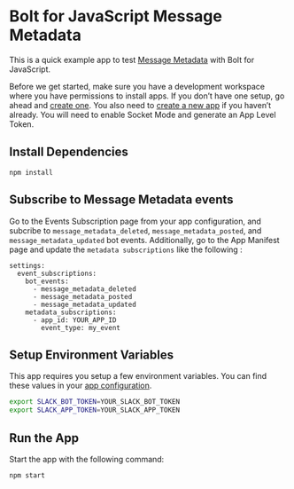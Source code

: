 # Bolt for JavaScript Message Metadata

This is a quick example app to test [Message Metadata](https://api.slack.com/metadata) with Bolt for JavaScript.

Before we get started, make sure you have a development workspace where you have permissions to install apps. If you don’t have one setup, go ahead and [create one](https://slack.com/create). You also need to [create a new app](https://api.slack.com/apps?new_app=1) if you haven’t already. You will need to enable Socket Mode and generate an App Level Token.

## Install Dependencies

```
npm install
```

## Subscribe to Message Metadata events

Go to the Events Subscription page from your app configuration, and subcribe to `message_metadata_deleted`, `message_metadata_posted`, and `message_metadata_updated` bot events. Additionally, go to the App Manifest page and update the `metadata subscriptions` like the following :

```
settings:
  event_subscriptions:
    bot_events:
      - message_metadata_deleted
      - message_metadata_posted
      - message_metadata_updated
    metadata_subscriptions:
      - app_id: YOUR_APP_ID
        event_type: my_event
```

## Setup Environment Variables

This app requires you setup a few environment variables. You can find these values in your [app configuration](https://api.slack.com/apps).

```bash
export SLACK_BOT_TOKEN=YOUR_SLACK_BOT_TOKEN
export SLACK_APP_TOKEN=YOUR_SLACK_APP_TOKEN
```

## Run the App

Start the app with the following command:

```
npm start
```